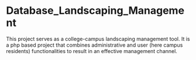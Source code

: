 # Database_Landscaping_Management
This project serves as a college-campus landscaping management tool. It is a php based project that combines administrative and user (here campus residents) functionalities to result in an effective management channel.
